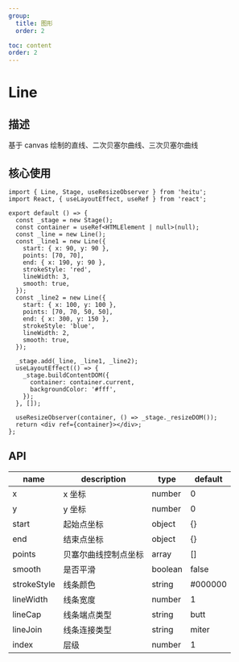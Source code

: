 ```yaml
---
group:
  title: 图形
  order: 2

toc: content
order: 2
---
```


# Line

## 描述

基于 canvas 绘制的直线、二次贝塞尔曲线、三次贝塞尔曲线

## 核心使用

```tsx
import { Line, Stage, useResizeObserver } from 'heitu';
import React, { useLayoutEffect, useRef } from 'react';

export default () => {
  const _stage = new Stage();
  const container = useRef<HTMLElement | null>(null);
  const _line = new Line();
  const _line1 = new Line({
    start: { x: 90, y: 90 },
    points: [70, 70],
    end: { x: 190, y: 90 },
    strokeStyle: 'red',
    lineWidth: 3,
    smooth: true,
  });
  const _line2 = new Line({
    start: { x: 100, y: 100 },
    points: [70, 70, 50, 50],
    end: { x: 300, y: 150 },
    strokeStyle: 'blue',
    lineWidth: 2,
    smooth: true,
  });

  _stage.add(_line, _line1, _line2);
  useLayoutEffect(() => {
    _stage.buildContentDOM({
      container: container.current,
      backgroundColor: '#fff',
    });
  }, []);

  useResizeObserver(container, () => _stage._resizeDOM());
  return <div ref={container}></div>;
};
```

## API

| name        | description          | type    | default |
| ----------- | -------------------- | ------- | ------- |
| x           | x 坐标               | number  | 0       |
| y           | y 坐标               | number  | 0       |
| start       | 起始点坐标           | object  | {}      |
| end         | 结束点坐标           | object  | {}      |
| points      | 贝塞尔曲线控制点坐标 | array   | []      |
| smooth      | 是否平滑             | boolean | false   |
| strokeStyle | 线条颜色             | string  | #000000 |
| lineWidth   | 线条宽度             | number  | 1       |
| lineCap     | 线条端点类型         | string  | butt    |
| lineJoin    | 线条连接类型         | string  | miter   |
| index       | 层级                 | number  | 1       |
